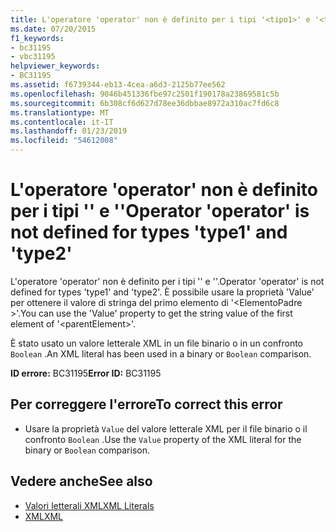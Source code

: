 ```yaml
---
title: L'operatore 'operator' non è definito per i tipi '<tipo1>' e '<tipo2>'
ms.date: 07/20/2015
f1_keywords:
- bc31195
- vbc31195
helpviewer_keywords:
- BC31195
ms.assetid: f6739344-eb13-4cea-a6d3-2125b77ee562
ms.openlocfilehash: 9046b451336fbe97c2501f190178a23869581c5b
ms.sourcegitcommit: 6b308cf6d627d78ee36dbbae8972a310ac7fd6c8
ms.translationtype: MT
ms.contentlocale: it-IT
ms.lasthandoff: 01/23/2019
ms.locfileid: "54612008"
---
```

# <a name="operator-operator-is-not-defined-for-types-type1-and-type2"></a><span data-ttu-id="fcfab-102">L'operatore 'operator' non è definito per i tipi '<tipo1>' e '<tipo2>'</span><span class="sxs-lookup"><span data-stu-id="fcfab-102">Operator 'operator' is not defined for types 'type1' and 'type2'</span></span>
<span data-ttu-id="fcfab-103">L'operatore 'operator' non è definito per i tipi '<tipo1>' e '<tipo2>'.</span><span class="sxs-lookup"><span data-stu-id="fcfab-103">Operator 'operator' is not defined for types 'type1' and 'type2'.</span></span> <span data-ttu-id="fcfab-104">È possibile usare la proprietà 'Value' per ottenere il valore di stringa del primo elemento di '\<ElementoPadre >'.</span><span class="sxs-lookup"><span data-stu-id="fcfab-104">You can use the 'Value' property to get the string value of the first element of '\<parentElement>'.</span></span>  
  
 <span data-ttu-id="fcfab-105">È stato usato un valore letterale XML in un file binario o in un confronto `Boolean` .</span><span class="sxs-lookup"><span data-stu-id="fcfab-105">An XML literal has been used in a binary or `Boolean` comparison.</span></span>  
  
 <span data-ttu-id="fcfab-106">**ID errore:** BC31195</span><span class="sxs-lookup"><span data-stu-id="fcfab-106">**Error ID:** BC31195</span></span>  
  
## <a name="to-correct-this-error"></a><span data-ttu-id="fcfab-107">Per correggere l'errore</span><span class="sxs-lookup"><span data-stu-id="fcfab-107">To correct this error</span></span>  
  
-   <span data-ttu-id="fcfab-108">Usare la proprietà `Value` del valore letterale XML per il file binario o il confronto `Boolean` .</span><span class="sxs-lookup"><span data-stu-id="fcfab-108">Use the `Value` property of the XML literal for the binary or `Boolean` comparison.</span></span>  
  
## <a name="see-also"></a><span data-ttu-id="fcfab-109">Vedere anche</span><span class="sxs-lookup"><span data-stu-id="fcfab-109">See also</span></span>
- [<span data-ttu-id="fcfab-110">Valori letterali XML</span><span class="sxs-lookup"><span data-stu-id="fcfab-110">XML Literals</span></span>](../../visual-basic/language-reference/xml-literals/index.md)
- [<span data-ttu-id="fcfab-111">XML</span><span class="sxs-lookup"><span data-stu-id="fcfab-111">XML</span></span>](../../visual-basic/programming-guide/language-features/xml/index.md)
